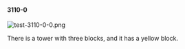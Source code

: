 #### 3110-0
![test-3110-0-0.png](https://github.com/lil-lab/nlvr/raw/master/nlvr/test/images/6/test-3110-0-0.png "test-3110-0-0.png")

There is a tower with three blocks, and it has a yellow block.